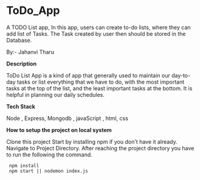 # ToDo_App


A TODO List app, In this app, users can create to-do lists, where they can add list of Tasks. The Task created by user then should be stored in the Database.



By:- Jahanvi Tharu



**Description**


ToDo List App is a kind of app that generally used to maintain our day-to-day tasks or list everything that we have to do, with the most important tasks at the top of the list, and the least important tasks at the bottom. It is helpful in planning our daily schedules.



**Tech Stack**


Node , Express, Mongodb , javaScript , html, css



**How to setup the project on local system**


Clone this project
Start by installing npm if you don't have it already.
Navigate to Project Directory.
After reaching the project directory you have to run the following the command.

     npm install
     npm start || nodemon index.js
